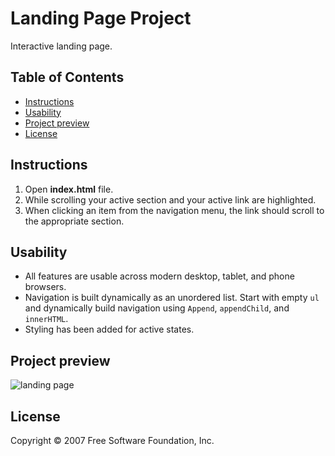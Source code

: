 # Landing Page Project
Interactive landing page.   


  
## Table of Contents  

* [Instructions](#instructions)  
* [Usability](#usability)  
* [Project preview](#project-preview)  
* [License](#License)  


## Instructions  
 
1. Open **index.html** file.   
2. While scrolling your active section and your active link are highlighted.  
3. When clicking an item from the navigation menu, the link should scroll to the  appropriate section.

## Usability  

- All features are usable across modern desktop, tablet, and phone browsers.  
- Navigation is built dynamically as an unordered list. Start with empty `ul` and   dynamically build navigation using `Append`, `appendChild`, and `innerHTML`.    
- Styling has been added for active states.

## Project preview  

![landing page](https://github.com/[abdelrhman0-0]/[Landing-page]/blob/[main]/imgs/page.jpg)


## License  
Copyright © 2007 Free Software Foundation, Inc.
